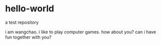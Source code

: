 # hello-world
 a test repository

i am wangchao. i like to play computer games.
how about you?
can i have fun together with you?
